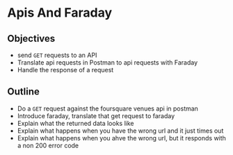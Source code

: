 # Apis And Faraday

## Objectives

  * send `GET` requests to an API
  * Translate api requests in Postman to api requests with Faraday
  * Handle the response of a request

## Outline

  * Do a `GET` request against the foursquare venues api in postman
  * Introduce faraday, translate that get request to faraday
  * Explain what the returned data looks like
  * Explain what happens when you have the wrong url and it just times out
  * Explain what happens when you ahve the wrong url, but it responds with a
    non 200 error code
